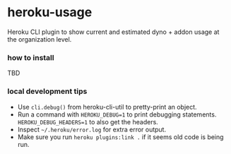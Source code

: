 # heroku-usage

Heroku CLI plugin to show current and estimated dyno + addon usage at the organization level.

### how to install

TBD

### local development tips

- Use `cli.debug()` from heroku-cli-util to pretty-print an object.
- Run a command with `HEROKU_DEBUG=1` to print debugging statements. `HEROKU_DEBUG_HEADERS=1` to also get the headers.
- Inspect `~/.heroku/error.log` for extra error output.
- Make sure you run `heroku plugins:link .` if it seems old code is being run.
